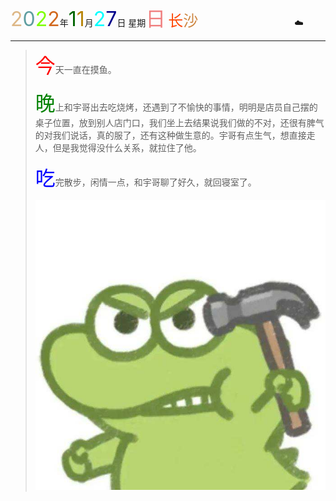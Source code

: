 <font size=6><font color=#DEB887>2</font><font color=#5F9EA0>0</font><font color=7FFF00>2</font><font color=#D2691E>2</font></font>年<font size=6 color=006400>1</font><font size=6 color=#B8860B>1</font>月<font size=6 color=OOFFFF>2</font><font size=6 color=#00008B>7</font>日 星期<font size=6 color=#F08080>日</font>
<font size=5><font color=#FF4500>长</font><font color=#CD853F>沙</font></font>&emsp;&emsp;&emsp;&emsp;&emsp;&emsp;&emsp;&emsp;&emsp;&emsp;&emsp;:cloud:

-----

> <font size=6 color=red>今</font>天一直在摸鱼。
>
> <font size=6 color=green>晚</font>上和宇哥出去吃烧烤，还遇到了不愉快的事情，明明是店员自己摆的桌子位置，放到别人店门口，我们坐上去结果说我们做的不对，还很有脾气的对我们说话，真的服了，还有这种做生意的。宇哥有点生气，想直接走人，但是我觉得没什么关系，就拉住了他。
>
> <font size=6 color=blue>吃</font>完散步，闲情一点，和宇哥聊了好久，就回寝室了。
>
> ![丧气](https://github.com/DongDong1997/Note/blob/main/%E5%9B%BE%E5%BA%93/%E6%97%A5%E8%AE%B0%E7%85%A7%E7%89%87/2022-11-28-%E7%94%9F%E6%B0%94.jpeg?raw=true)